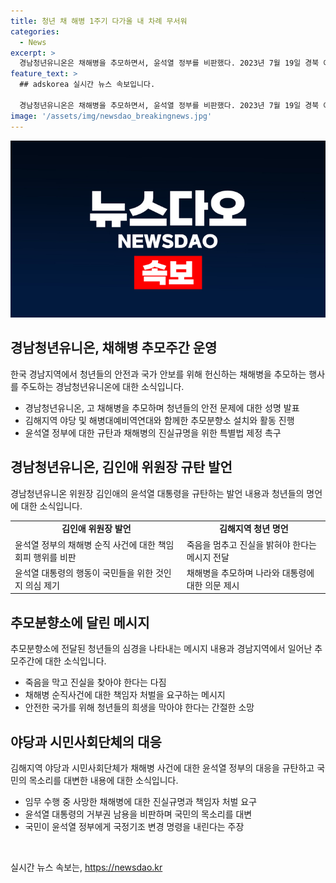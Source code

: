 ```yaml
---
title: 청년 채 해병 1주기 다가올 내 차례 무서워
categories:
  - News
excerpt: >
  경남청년유니온은 채해병을 추모하면서, 윤석열 정부를 비판했다. 2023년 7월 19일 경북 예천에서 실종자 수색작전 중 사망한 채수근 해병대 상병의 1주기를 맞아 청년들과 해병대예비역연대, 야당, 시민사회단체가 추모행사를 개최했다. 총선 결과를 통해 국정기조를 바꾸라는 명령을 내린 국민들의 목소리에 대해 언급하며 윤석열 대통령과 정부를 비판했다. 청년들은 채해병 특검법을 거부하는 윤석열 대통령과 관련자들에게 책임을 묻고, 진실규명과 책임자 처벌을 촉구했다.
feature_text: >
  ## adskorea 실시간 뉴스 속보입니다.

  경남청년유니온은 채해병을 추모하면서, 윤석열 정부를 비판했다. 2023년 7월 19일 경북 예천에서 실종자 수색작전 중 사망한 채수근 해병대 상병의 1주기를 맞아 청년들과 해병대예비역연대, 야당, 시민사회단체가 추모행사를 개최했다. 총선 결과를 통해 국정기조를 바꾸라는 명령을 내린 국민들의 목소리에 대해 언급하며 윤석열 대통령과 정부를 비판했다. 청년들은 채해병 특검법을 거부하는 윤석열 대통령과 관련자들에게 책임을 묻고, 진실규명과 책임자 처벌을 촉구했다.
image: '/assets/img/newsdao_breakingnews.jpg'
---
```


<p><img src="/assets/img/newsdao_breakingnews.jpg" alt="adskorea 속보" /></p>

<h2 data-ke-size="size26">경남청년유니온, 채해병 추모주간 운영</h2>

<p data-ke-size="size16">한국 경남지역에서 청년들의 안전과 국가 안보를 위해 헌신하는 채해병을 추모하는 행사를 주도하는 경남청년유니온에 대한 소식입니다.</p>

<ul>
  <li>경남청년유니온, 고 채해병을 추모하며 청년들의 안전 문제에 대한 성명 발표</li>
  <li>김해지역 야당 및 해병대예비역연대와 함께한 추모분향소 설치와 활동 진행</li>
  <li>윤석열 정부에 대한 규탄과 채해병의 진실규명을 위한 특별법 제정 촉구</li>
</ul>

<h2 data-ke-size="size26">경남청년유니온, 김인애 위원장 규탄 발언</h2>

<p data-ke-size="size16">경남청년유니온 위원장 김인애의 윤석열 대통령을 규탄하는 발언 내용과 청년들의 명언에 대한 소식입니다.</p>

<table>
  <tr>
    <td style="text-align: center; height: 17px;"><b>김인애 위원장 발언</b></td>
    <td style="text-align: center; height: 17px;"><b>김해지역 청년 명언</b></td>
  </tr>
  <tr>
    <td>윤석열 정부의 채해병 순직 사건에 대한 책임 회피 행위를 비판</td>
    <td>죽음을 멈추고 진실을 밝혀야 한다는 메시지 전달</td>
  </tr>
  <tr>
    <td>윤석열 대통령의 행동이 국민들을 위한 것인지 의심 제기</td>
    <td>채해병을 추모하며 나라와 대통령에 대한 의문 제시</td>
  </tr>
</table>

<h2 data-ke-size="size26">추모분향소에 달린 메시지</h2>

<p data-ke-size="size16">추모분향소에 전달된 청년들의 심경을 나타내는 메시지 내용과 경남지역에서 일어난 추모주간에 대한 소식입니다.</p>

<ul>
  <li>죽음을 막고 진실을 찾아야 한다는 다짐</li>
  <li>채해병 순직사건에 대한 책임자 처벌을 요구하는 메시지</li>
  <li>안전한 국가를 위해 청년들의 희생을 막아야 한다는 간절한 소망</li>
</ul>

<h2 data-ke-size="size26">야당과 시민사회단체의 대응</h2>

<p data-ke-size="size16">김해지역 야당과 시민사회단체가 채해병 사건에 대한 윤석열 정부의 대응을 규탄하고 국민의 목소리를 대변한 내용에 대한 소식입니다.</p>

<ul>
  <li>임무 수행 중 사망한 채해병에 대한 진실규명과 책임자 처벌 요구</li>
  <li>윤석열 대통령의 거부권 남용을 비판하며 국민의 목소리를 대변</li>
  <li>국민이 윤석열 정부에게 국정기조 변경 명령을 내린다는 주장</li>
</ul>

<p data-ke-size="size16">&nbsp;</p>
실시간 뉴스 속보는, <a href="https://newsdao.kr" rel="dofollow">https://newsdao.kr</a>


